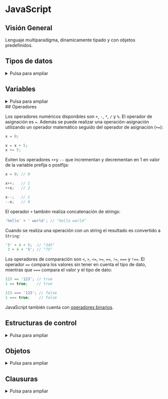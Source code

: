 # JavaScript

## Visión General

Lenguaje multiparadigma, dinamicamente tipado y con objetos predefinidos.

## Tipos de datos

<details> <summary>Pulsa para ampliar</summary>

- Number
- BigInt
- String
- Boolean
- Symbol (new in ES2015)
- Object
  - `Function`
  - `Array`
  - `Date`
  - `RegExp`
- null
- undefined
- Error

### Number

<details> <summary>Pulsa para ampliar</summary>

Los datos numéricos son:
- [**Number.**](https://developer.mozilla.org/en-US/docs/Web/JavaScript/Data_structures#numeric_types) Representación por defecto de un valor numérico. Número flotante de doble precisión (64 bits).
- [**BigInt.**](https://developer.mozilla.org/en-US/docs/Web/JavaScript/Data_structures#bigint_type) Representan enteros. No se pueden usar en operaciones de la librería `Math` ni con valores `Number`. Se crean mediante `BigInt(value)` o añadiendo `n` al final del número.

Para obtener un número se utiliza la función `parseInt(valor, base)`. Se puede utilizar `parseInt(valor)`, pero el resultado depende del navegador. También puede utilizarse el operador `+` para transformar un string en un número:

```javascript
parseInt('123', 10); // 123
parseInt('010', 10); // 10

parseInt('010');  //  8
parseInt('0x10'); // 16

+ '42';   // 42
+ '010';  // 10
+ '0x10'; // 16
```


Los valores `NaN`, `Infinity` y `-Inifnity` se pueden obtener como resultado en operaciones matemáticas. Cualquier operación que incluya un `NaN` dará como resultado un `NaN`. Igualmente pasa con `Inifnity`:

```javascript
parseInt('hello', 10); // NaN
NaN + 5;               // NaN

 1 / 0; //  Infinity
-1 / 0; // -Infinity
```

Pueden comprobarse los `NaN` con la función `Number.isNaN(value)`. La función global `isNaN(value)` realiza una comprobación sin tener en cuenta el tipo de dato, por lo que no es recomendable si se utilizan tipos `Number`:

```javascript
Number.isNaN(NaN); // true
Number.isNaN('hello'); // false
Number.isNaN('1'); // false
Number.isNaN(undefined); // false
Number.isNaN({}); // false
Number.isNaN([1]) // false
Number.isNaN([1,2]) // false

isNaN('hello'); // true
isNaN('1'); // false
isNaN(undefined); // true
isNaN({}); // true
isNaN([1]) // false
isNaN([1,2]) // true
```

Pueden comprobarse los `Infinity` y `NaN` con la función `isFinite(value)`:

```javascript
isFinite(1 / 0);     // false
isFinite(-Infinity); // false
isFinite(NaN);       // false
```

</details>

### Strings

<details> <summary>Pulsa para ampliar</summary>

Los métodos mas comunes de un string son:

```javascript
'hello'.length; // 5

'hello'[0];        // "h"
'hello'.charAt(0); // "h"

'hello, world'.replace('world', 'mars'); // "hello, mars"

'hello'.toUpperCase(); // "HELLO"
```

</details>

### Otros tipos

<details> <summary>Pulsa para ampliar</summary>

`null` hace referencia a un valor vacío.

`undefined` representa que un valor aún no ha sido asignado.

El tipo **Boolean** representa los valores booleanos `true` y `false`:
1. `false`, `0`, strings vacías (`""`), `NaN`, `null`, y `undefined` se convierten en `false`.
2. Cualquier otro valor se vuelve `true`.

```javascript
Boolean('');  // false
Boolean(234); // true
``` 

</details>

</details>

## Variables

<details> <summary>Pulsa para ampliar</summary>

Las variables pueden declararse de las formas `let`, `const` y `var`.

`let` declara variables a nivel de bloque:

```javascript
let a;              // undefined
let name = 'Simon'; // "Simon"
```

`const` declara variables a nivel de bloque y cuyo valor es inmutable:

```javascript
const Pi = 3.14; // variable Pi
Pi = 1;          // Error
```

`var` declara variables globales. No es recomendable usarlo:

```javascript
var a;              // undefined
var name = 'Simon'; // "Simon"
```

</details>
## Operadores

Los operadores numéricos disponibles son `+`, `-`, `*`, `/` y `%`. El operador de asignación es `=`. Además se puede realizar una operación-asignación utilizando un operador matemático seguido del operador de asignación (`+=`):

```javascript
x = 0;

x = x + 5;
x += 5;
```

Exiten los operadores `++`y `--` que incrementan y decrementan en 1 en valor de la variable prefija o postfija:
```javascript
x = 0; // 0

x++;   // 1
++x;   // 2

x--;   // 1
--x;   // 0
```


El operador `+` también realiza concatenación de strings:

```javascript
'hello' + ' world'; // "hello world"
```

Cuando se realiza una operación con un string el resultado es convertido a `String`:

```javascript
'3' + 4 + 5;  // "345"
 3 + 4 + '5'; // "75"
```

Los operadores de comparación son `<`, `>`, `<=`, `>=`, `==`, `!=`, `===` y `!==`. El operador `==` compara los valores sin tener en cuenta el tipo de dato, mientras que `===` compara el valor y el tipo de dato:

```javascript
123 == '123'; // true
1 == true;    // true

123 === '123'; // false
1 === true;    // false
```

JavaScript también cuenta con [operadores binarios](https://developer.mozilla.org/en-US/docs/Web/JavaScript/Reference/Operators).

## Estructuras de control

<details> <summary>Pulsa para ampliar</summary>

Las estructuras de control disponibles son:

- `if-else`
- `while`
- `do-while`
- [`for`](https://developer.mozilla.org/en-US/docs/Web/JavaScript/Reference/Statements/for)
- [`for`...`of`](https://developer.mozilla.org/en-US/docs/Web/JavaScript/Reference/Statements/for...of). Itera sobre todos los elementos de un objeto iterable, devolviendo el indice como un número. Evita propiedades no indexadas. En general, itera sobre los elementos (**recomendable**).
- [`for`...`in`](https://developer.mozilla.org/en-US/docs/Web/JavaScript/Reference/Statements/for...in). Itera sobre todas las propiedades enumerables, devolviendo el indice como un string. En general, itera sobre los indices.
- `switch`. Las comparaciones se realizan mediante el operador `===`.

También estan disponibles los operadores binarios `&&` y `||` que permiten realizar comprobaciones en la asignación (comprobación de nulos). Otro operador disponible es el operador ternario `?:` que realiza una comprobación binaria en una linea, permitiendo la asignación:

```javascript
const name = o && o.getName();

const name = cachedName || (cachedName = getName());

const allowed = (age > 18) ? 'yes' : 'no';
```

</details>

## Objetos

<details> <summary>Pulsa para ampliar</summary>

Existen dos formas de crear un objeto vacío:

```javascript
const obj = new Object();

const obj = {};
```

Puede utilizarse para inicializar un objeto:

```javascript
const obj = {
  name: 'Carrot',
  _for: 'Max', // 'for' es una palabra reservada
  details: {
    color: 'orange',
    size: 12
  }
};
```

Para acceder a un atributo se puede utilizar la notación de punto o la notación de corchetes:

```javascript
obj.details.color;      // orange
obj['details']['size']; // 12
```

Se pueden crear prototipos de objetos, los cuales devuelven un objeto del tipo deseado:

```javascript
function Person(name, age) {
  this.name = name;
  this.age = age;
}

const you = new Person('You', 24); // Nombre "You" de edad 24
```

### Arrays

<details> <summary>Pulsa para ampliar</summary>

Los arrays son un tipo especifico de objeto. Pueden crearse de las siguientes formas:

```javascript
[element0, element1, /* ... ,*/ elementN]

new Array(element0, element1, /* ... ,*/ elementN)

new Array(arrayLength)
```

Cuentan con la propiedad `length` cuyo valor es uno más al valor del mayor índice utilizado:

```javascript
const a = ['dog', 'cat', 'hen'];
a.length; // 3

a[100] = 'fox';
a.length; // 101
```

Para iterar sobre un array puede utilizarse un bucle `for`, `for`...`in`, `for`...`of` (**recomendable**), o la función `.forEach(function)`:

```javascript
['dog', 'cat', 'hen'].forEach((currentValue, index, array) => {
  // CODE
});
```

Para añadir un item al final del array se utiliza el método `.push(item1, ..., itemN)`. Para una lista completa de los métodos disponibles consultar [esta página](https://developer.mozilla.org/en-US/docs/Web/JavaScript/Reference/Global_Objects/Array).

</details>

### Funciones

<details> <summary>Pulsa para ampliar</summary>

Para declarar una función se utiliza la siguiente sintaxis:

```javascript
function add(x, y) {
  const total = x + y;
  return total;
}
```

Se puede llamar a una función sin el número de parametros establecido, lo cual establecerá a `undefined` aquellos parametros no especificados. Se pueden pasar más argumentos de los que espera la función, lo que implicará que todo parámetro a mayores será ignorado:

```javascript
add();        // NaN
add(2, 3, 4); // 5
```

Todas las funciones tienen acceso a una variable adicional `arguments` dentro de su cuerpo la cual es un objeto parecido a un array que contiene todos los argumentos pasados a la función:

```javascript
function add() {
  let sum = 0;
  for (const item of arguments) {
    sum += item;
  }
  return sum;
}

add(2, 3, 4, 5); // 14
```

Se puede obtener el mismo resultado con la [sintaxis de resto de parametros](https://developer.mozilla.org/en-US/docs/Web/JavaScript/Reference/Functions/rest_parameters):

```javascript
function avg(...args) {
  let sum = 0;
  for (const item of args) {
    sum += item;
  }
  return sum / args.length;
}

avg(2, 3, 4, 5); // 3.5
```

El método `.apply(obj, arr)` te permite llamar a una función dado un objeto y un array de valores que serán usados como parametros:

```javascript
avg.apply(null, [2, 3, 4, 5]); // 3.5
```

JavaScript permite la creación de funciones anónimas que pueden ser usadas como argumentos para otras funciones:

```javascript
let fnc1 = function() {
  // CODE
};

let fnc2 = () => {
  // CODE
};
```

</details>

### Objetos personalizados

<details> <summary>Pulsa para ampliar</summary>

La creación de prototipos de objetos personalizados es bastante sencilla:

```javascript
// Objeto Person
function Person(first, last) {
  this.first = first;
  this.last = last;
}
// Método de Person
Person.prototype.fullName = function() {
  return this.first + ' ' + this.last;
};
// Método de Person
Person.prototype.fullNameReversed = function() {
  return this.last + ', ' + this.first;
};

```

JavaScript permite añadir elementos al prototipo de objetos predefinidos:

```javascript
const s = 'Simon';
s.reversed(); // TypeError on line 1: s.reversed is not a function

String.prototype.reversed = function() {
  let r = '';
  for (let i = this.length - 1; i >= 0; i--) {
    r += this[i];
  }
  return r;
};

s.reversed(); // nomiS
'This can now be reversed'.reversed(); // desrever eb won nac sihT
```

Todo objeto incluye el método `.toString()` el cual se llama cuando se intenta representar el objeto en forma de string. Se puede modificar, como cualquier otro método:

```javascript
const s = new Person('Simon', 'Willison');
s.toString(); // [object Object]

Person.prototype.toString = function() {
  return '<Person: ' + this.fullName() + '>';
}

s.toString(); // "<Person: Simon Willison>"
```

Se puede utilizar el método `.apply(obj, arr)` anterior para crear un `new` trivial (en este caso no inicializa la cadena de prototipos):

```javascript
function trivialNew(constructor, ...args) {
  const o = {}; // Create an object
  constructor.apply(o, args);
  return o;
}

const bill = trivialNew(Person, 'William', 'Orange');
const bill = new Person('William', 'Orange');
```

La función `.apply()` tiene una hermana, `.call()`, la cual funciona igual pero toma los argumentos expandidos.

</details>

</details>

## Clausuras

<details> <summary>Pulsa para ampliar</summary>

Se pueden crear funciones a partir de funciones con los parámetros especificados:

```javascript
function makeAdder(a) {
  return function(b) {
    return a + b;
  };
}

const add5 = makeAdder(5);
const add20 = makeAdder(20);

add5(6);  // 11
add20(7); // 27
```

</details>
